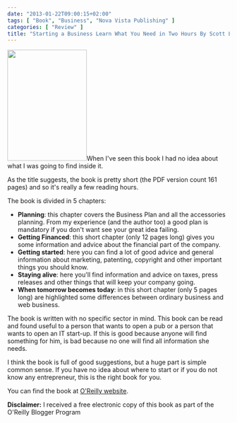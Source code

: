 ```yaml
---
date: "2013-01-22T09:00:15+02:00"
tags: [ "Book", "Business", "Nova Vista Publishing" ]
categories: [ "Review" ]
title: "Starting a Business Learn What You Need in Two Hours By Scott L. Girard Jr., Michael F. O'Keefe, Marc A. Price (Nova Vista Publishing)"
---
```

<img class="alignleft" alt="" src="http://akamaicovers.oreilly.com/images/9781457168314/cat.gif" width="180" height="251" />When I've seen this book I had no idea about what I was going to find inside it.

As the title suggests, the book is pretty short (the PDF version count 161 pages) and so it's really a few reading hours.

The book is divided in 5 chapters:

* **Planning**: this chapter covers the Business Plan and all the accessories planning. From my experience (and the author too) a good plan is mandatory if you don't want see your great idea failing.
* **Getting Financed**: this short chapter (only 12 pages long) gives you some information and advice about the financial part of the company.
* **Getting started**: here you can find a lot of good advice and general information about marketing, patenting, copyright and other important things you should know.
* **Staying alive**: here you'll find information and advice on taxes, press releases and other things that will keep your company going.
* **When tomorrow becomes today**: in this short chapter (only 5 pages long) are highlighted some differences between ordinary business and web business.

The book is written with no specific sector in mind. This book can be read and found useful to a person that wants to open a pub or a person that wants to open an IT start-up. If this is good because anyone will find something for him, is bad because no one will find all information she needs.

I think the book is full of good suggestions, but a huge part is simple common sense. If you have no idea about where to start or if you do not know any entrepreneur, this is the right book for you.

You can find the book at [O'Reilly website](http://shop.oreilly.com/product/0790145349989.do).

**Disclaimer:** I received a free electronic copy of this book as part of the O'Reilly Blogger Program
